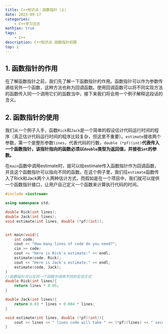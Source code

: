 ```yaml
---
title: C++知识点：函数指针（上）
date: 2023-09-17
categories: 
    - C++学习日志
mathjax: true
tags: 
    - C++
description: C++知识点 函数指针初探
top: 1
---
```


## 1. 函数指针的作用

在了解函数指针之前，我们先了解一下函数指针的作用。函数指针可以作为参数传递给另外一个函数，这种方法也称为回调函数。使用回调函数可以将不同实现方法的函数传入同一个调用它们的函数当中，接下来我们将会用一个例子解释这段话的含义。

## 2. 函数指针的使用

我们从一个例子入手，函数`Rick`和`Jack`是一个简单的假设估计代码运行时间的程序（真正估计代码运行时间的程序比较复杂，但这里不重要）。`estimate`接收两个参数，第一个是整形参数`lines`，代表代码的行数，`double (*pf)(int)`**代表传入一个函数指针，该指针指向的函数必须以`double`类型为返回值，并接收`int`的参数。**

在`main`函数中调用estimate时，就可以给estimate传入函数指针作为回调函数，并且这个函数指针可以指向不同的函数。在这个例子里，我们往`estimate`函数传入了Rick和Jack两个人两种估计方式，而假如是在一个项目中，我们就可以提供一个函数指针接口，让用户自己定义一个函数来计算执行代码的时间。

```cpp
#include <iostream> 

using namespace std; 

double Rick(int lines);
double Jack(int lines);
void estimate(int lines, double (*pf)(int));


int main(void){
    int code;
    cout << "How many lines of code do you need?";
    cin >> code;
    cout << "Here is Rick's estimate:" << endl; 
    estimate(code, Rick);
    cout << "Here is Jack's estimate:" << endl; 
    estimate(code, Jack);
}
//函数指针可以在同一个函数中调用不同的实现方式
double Rick(int lines){
    return lines * 0.05;
}

double Jack(int lines){
    return 0.03 * lines + 0.004 * lines;
}

void estimate(int lines, double (*pf)(int)){
    cout << lines << " lines code will take " << (*pf)(lines) << " seconds." << endl; 
}
```